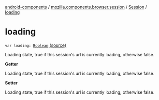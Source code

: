 [android-components](../../index.md) / [mozilla.components.browser.session](../index.md) / [Session](index.md) / [loading](./loading.md)

# loading

`var loading: `[`Boolean`](https://kotlinlang.org/api/latest/jvm/stdlib/kotlin/-boolean/index.html) [(source)](https://github.com/mozilla-mobile/android-components/blob/master/components/browser/session/src/main/java/mozilla/components/browser/session/Session.kt#L201)

Loading state, true if this session's url is currently loading, otherwise false.

**Getter**

Loading state, true if this session's url is currently loading, otherwise false.

**Setter**

Loading state, true if this session's url is currently loading, otherwise false.

